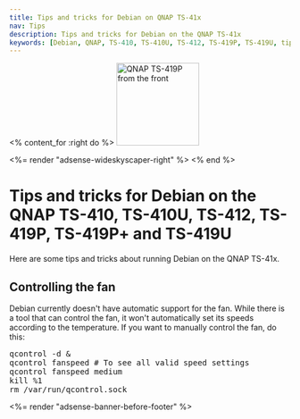 ```yaml
---
title: Tips and tricks for Debian on QNAP TS-41x
nav: Tips
description: Tips and tricks for Debian on the QNAP TS-41x
keywords: [Debian, QNAP, TS-410, TS-410U, TS-412, TS-419P, TS-419U, tips, tricks]
---
```


<% content_for :right do %>
<img src = "../images/r_qnap_ts419p.jpg" class="border" alt="QNAP TS-419P from the front" width="148" height="148" />

<%= render "adsense-wideskyscaper-right" %>
<% end %>

<h1>Tips and tricks for Debian on the QNAP TS-410, TS-410U, TS-412, TS-419P, TS-419P+ and TS-419U</h1>

Here are some tips and tricks about running Debian on the QNAP TS-41x.

<h2>Controlling the fan</h2>

Debian currently doesn't have automatic support for the fan.  While there
is a tool that can control the fan, it won't automatically set its speeds
according to the temperature.  If you want to manually control the fan, do
this:

<div class="code">
<pre>
qcontrol -d &amp;
qcontrol fanspeed # To see all valid speed settings
qcontrol fanspeed medium
kill %1
rm /var/run/qcontrol.sock
</pre>
</div>

<div class="bbf">
<%= render "adsense-banner-before-footer" %>
</div>

